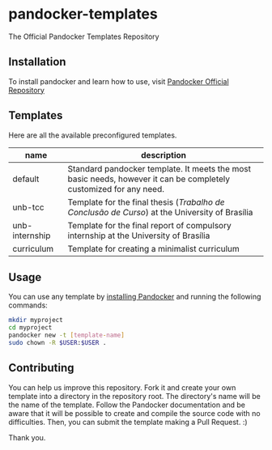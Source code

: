 # pandocker-templates

The Official Pandocker Templates Repository

## Installation

To install pandocker and learn how to use, visit [Pandocker Official Repository](https://github.com/luanguimaraesla/pandocker)

## Templates

Here are all the available preconfigured templates.

| name | description |
| ---- | ----------- |
| default | Standard pandocker template. It meets the most basic needs, however it can be completely customized for any need. |
| unb-tcc | Template for the final thesis (_Trabalho de Conclusão de Curso_) at the University of Brasília |
| unb-internship | Template for the final report of compulsory internship at the University of Brasília |
| curriculum | Template for creating a minimalist curriculum |

## Usage

You can use any template by [installing Pandocker](https://github.com/luanguimaraesla/pandocker) and running the following commands:

```bash
mkdir myproject
cd myproject
pandocker new -t [template-name]
sudo chown -R $USER:$USER .
```

## Contributing

You can help us improve this repository. Fork it and create your own template into a directory in the repository root. The directory's name will be the name of the template. Follow the Pandocker documentation and be aware that it will be possible to create and compile the source code with no difficulties. Then, you can submit the template making a Pull Request. :)

Thank you.
